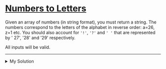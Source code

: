 # [Numbers to Letters](https://www.codewars.com/kata/57ebaa8f7b45ef590c00000c)

Given an array of numbers (in string format), you must return a string. The numbers correspond to the letters of the
alphabet in reverse order: a=26, z=1 etc. You should also account for `'!'`, `'?'` and `' '` that are represented by '
27', '28' and '29' respectively.

All inputs will be valid.

---

<details><summary>My Solution</summary>

```js
function switcher(x) {
  return x.reduce((str, cur) => (str = str + ' zyxwvutsrqponmlkjihgfedcba!? '[cur]), '')
}
```

</details>
